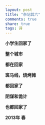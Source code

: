 ```yaml
---
layout: post
title: "杂记其六"
comments: true
share: true
tags: 诗
---
```



**小学生回家了**
 
**整个城市**
 
**都在回家**
 
**斑马线，烧烤摊**
 
**都回家了**
 
**阴谋和诡计**
 
**也都回家了**
 


**2013年 春**  

  